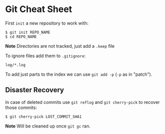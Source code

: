 # Git Cheat Sheet

First `init` a new repository to work with:

```
$ git init REPO_NAME
$ cd REPO_NAME 
```

**Note** Directories are not tracked, just add a `.keep` file

To ignore files add them to `.gitignore`:

```
log/*.log
```

To add just parts to the index we can use `git add -p` (`-p` as in "patch").

## Disaster Recovery

In case of deleted commits use `git reflog` and `git cherry-pick` to recover those commits:

```
$ git cherry-pick LOST_COMMIT_SHA1
```

**Note** Will be cleaned up once `git gc` ran.
